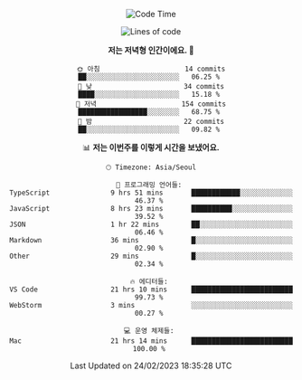 <div align='center'>
 
<!--START_SECTION:waka-->
![Code Time](http://img.shields.io/badge/Code%20Time-2%2C398%20hrs%2036%20mins-blue)

![Lines of code](https://img.shields.io/badge/%EC%A0%80%EB%8A%94%20%EC%97%AC%ED%83%9C%EA%B9%8C%EC%A7%80%20-788.3%20thousand%20%EC%A4%84%EC%9D%98%20%EC%BD%94%EB%93%9C%EB%A5%BC%20%EC%9E%91%EC%84%B1%ED%96%88%EC%96%B4%EC%9A%94.-blue)

**저는 저녁형 인간이에요. 🦉** 

```text
🌞 아침                     14 commits          ██░░░░░░░░░░░░░░░░░░░░░░░   06.25 % 
🌆 낮　                     34 commits          ████░░░░░░░░░░░░░░░░░░░░░   15.18 % 
🌃 저녁                     154 commits         █████████████████░░░░░░░░   68.75 % 
🌙 밤　                     22 commits          ██░░░░░░░░░░░░░░░░░░░░░░░   09.82 % 
```


📊 **저는 이번주를 이렇게 시간을 보냈어요.** 

```text
🕑︎ Timezone: Asia/Seoul

💬 프로그래밍 언어들: 
TypeScript               9 hrs 51 mins       ████████████░░░░░░░░░░░░░   46.37 % 
JavaScript               8 hrs 23 mins       ██████████░░░░░░░░░░░░░░░   39.52 % 
JSON                     1 hr 22 mins        ██░░░░░░░░░░░░░░░░░░░░░░░   06.46 % 
Markdown                 36 mins             █░░░░░░░░░░░░░░░░░░░░░░░░   02.90 % 
Other                    29 mins             █░░░░░░░░░░░░░░░░░░░░░░░░   02.34 % 

🔥 에디터들: 
VS Code                  21 hrs 10 mins      █████████████████████████   99.73 % 
WebStorm                 3 mins              ░░░░░░░░░░░░░░░░░░░░░░░░░   00.27 % 

💻 운영 체제들: 
Mac                      21 hrs 14 mins      █████████████████████████   100.00 % 
```


 Last Updated on 24/02/2023 18:35:28 UTC
<!--END_SECTION:waka-->
 </div>
<!---
Emewjin/Emewjin is a ✨ special ✨ repository because its `README.md` (this file) appears on your GitHub profile.
You can click the Preview link to take a look at your changes.
--->

